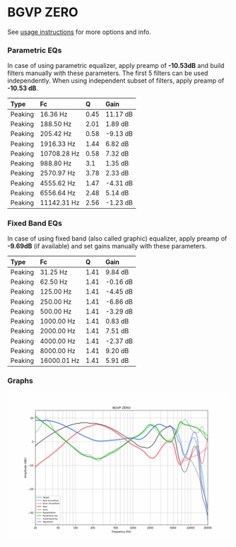 # BGVP ZERO
See [usage instructions](https://github.com/jaakkopasanen/AutoEq#usage) for more options and info.

### Parametric EQs
In case of using parametric equalizer, apply preamp of **-10.53dB** and build filters manually
with these parameters. The first 5 filters can be used independently.
When using independent subset of filters, apply preamp of **-10.53 dB**.

| Type    | Fc          |    Q | Gain     |
|:--------|:------------|:-----|:---------|
| Peaking | 16.36 Hz    | 0.45 | 11.17 dB |
| Peaking | 188.50 Hz   | 2.01 | 1.89 dB  |
| Peaking | 205.42 Hz   | 0.58 | -9.13 dB |
| Peaking | 1916.33 Hz  | 1.44 | 6.82 dB  |
| Peaking | 10708.28 Hz | 0.58 | 7.32 dB  |
| Peaking | 988.80 Hz   | 3.1  | 1.35 dB  |
| Peaking | 2570.97 Hz  | 3.78 | 2.33 dB  |
| Peaking | 4555.62 Hz  | 1.47 | -4.31 dB |
| Peaking | 6556.64 Hz  | 2.48 | 5.14 dB  |
| Peaking | 11142.31 Hz | 2.56 | -1.23 dB |

### Fixed Band EQs
In case of using fixed band (also called graphic) equalizer, apply preamp of **-9.69dB**
(if available) and set gains manually with these parameters.

| Type    | Fc          |    Q | Gain     |
|:--------|:------------|:-----|:---------|
| Peaking | 31.25 Hz    | 1.41 | 9.84 dB  |
| Peaking | 62.50 Hz    | 1.41 | -0.16 dB |
| Peaking | 125.00 Hz   | 1.41 | -4.45 dB |
| Peaking | 250.00 Hz   | 1.41 | -6.86 dB |
| Peaking | 500.00 Hz   | 1.41 | -3.29 dB |
| Peaking | 1000.00 Hz  | 1.41 | 0.83 dB  |
| Peaking | 2000.00 Hz  | 1.41 | 7.51 dB  |
| Peaking | 4000.00 Hz  | 1.41 | -2.37 dB |
| Peaking | 8000.00 Hz  | 1.41 | 9.20 dB  |
| Peaking | 16000.01 Hz | 1.41 | 5.91 dB  |

### Graphs
![](./BGVP%20ZERO.png)